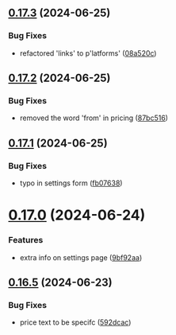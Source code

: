 ## [0.17.3](https://github.com/EddieHubCommunity/CreatorsRegistry/compare/v0.17.2...v0.17.3) (2024-06-25)


### Bug Fixes

* refactored 'links' to p'latforms' ([08a520c](https://github.com/EddieHubCommunity/CreatorsRegistry/commit/08a520c808989d65922cd695bb39e719660dbf1b))



## [0.17.2](https://github.com/EddieHubCommunity/CreatorsRegistry/compare/v0.17.1...v0.17.2) (2024-06-25)


### Bug Fixes

* removed the word 'from' in pricing ([87bc516](https://github.com/EddieHubCommunity/CreatorsRegistry/commit/87bc516b4cd64b0ad2e4d5c14abdab2f54182918))



## [0.17.1](https://github.com/EddieHubCommunity/CreatorsRegistry/compare/v0.17.0...v0.17.1) (2024-06-25)


### Bug Fixes

* typo in settings form ([fb07638](https://github.com/EddieHubCommunity/CreatorsRegistry/commit/fb07638915fa23e6c3adbfaa52238b447dee3d25))



# [0.17.0](https://github.com/EddieHubCommunity/CreatorsRegistry/compare/v0.16.5...v0.17.0) (2024-06-24)


### Features

* extra info on settings page ([9bf92aa](https://github.com/EddieHubCommunity/CreatorsRegistry/commit/9bf92aa57b446ead54a97d49d64a108e38e24a6d))



## [0.16.5](https://github.com/EddieHubCommunity/CreatorsRegistry/compare/v0.16.4...v0.16.5) (2024-06-23)


### Bug Fixes

* price text to be specifc ([592dcac](https://github.com/EddieHubCommunity/CreatorsRegistry/commit/592dcac6d0beb26c22b9046993591ab0c8e326d9))



